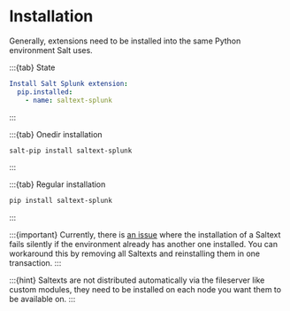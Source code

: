 # Installation

Generally, extensions need to be installed into the same Python environment Salt uses.

:::{tab} State
```yaml
Install Salt Splunk extension:
  pip.installed:
    - name: saltext-splunk
```
:::

:::{tab} Onedir installation
```bash
salt-pip install saltext-splunk
```
:::

:::{tab} Regular installation
```bash
pip install saltext-splunk
```
:::

:::{important}
Currently, there is [an issue][issue-second-saltext] where the installation of a Saltext fails silently
if the environment already has another one installed. You can workaround this by
removing all Saltexts and reinstalling them in one transaction.
:::

:::{hint}
Saltexts are not distributed automatically via the fileserver like custom modules, they need to be installed
on each node you want them to be available on.
:::

[issue-second-saltext]: https://github.com/saltstack/salt/issues/65433

